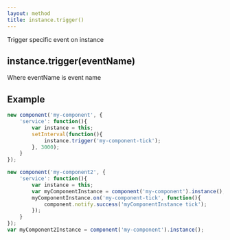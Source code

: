 ```yaml
---
layout: method
title: instance.trigger()
---
```


Trigger specific event on instance

## instance.trigger(eventName)

Where eventName is event name

## Example

```js
new component('my-component', {
	'service': function(){
		var instance = this;
		setInterval(function(){
			instance.trigger('my-component-tick');
		}, 3000);
	}
});

new component('my-component2', {
	'service': function(){
		var instance = this;
		var myComponentInstance = component('my-component').instance();
		myComponentInstance.on('my-component-tick', function(){
			component.notify.success('myComponentInstance tick');
		});
	}
});
var myComponent2Instance = component('my-component').instance();

```

<script>
new component('my-component', {
	'service': function(){
		var instance = this;
		setInterval(function(){
			instance.trigger('my-component-tick');
		}, 3000);
	}
});

new component('my-component2', {
	'service': function(){
		var instance = this;
		var myComponentInstance = component('my-component').instance();
		myComponentInstance.on('my-component-tick', function(){
			component.notify.success('myComponentInstance tick');
		});
	}
});
var myComponent2Instance = component('my-component').instance();
</script>
